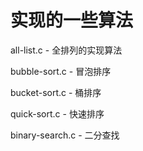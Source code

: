 # 实现的一些算法

all-list.c - 全排列的实现算法

bubble-sort.c - 冒泡排序

bucket-sort.c - 桶排序

quick-sort.c - 快速排序

binary-search.c - 二分查找